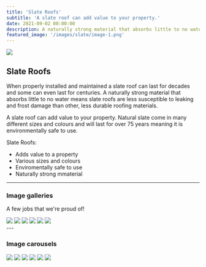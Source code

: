 ```yaml
---
title: 'Slate Roofs'
subtitle: 'A slate roof can add value to your property.'
date: 2021-09-02 00:00:00
description: A naturally strong material that absorbs little to no water means slate roofs are less susceptible to leaking and frost damage than other, less durable roofing materials.
featured_image: '/images/slate/image-1.png'
---
```


![](/images/slate/image-1.png)

## Slate Roofs

When properly installed and maintained a slate roof can last for decades and some can even last for centuries. A naturally strong material that absorbs little to no water means slate roofs are less susceptible to leaking and frost damage than other, less durable roofing materials.

A slate roof can add value to your property. Natural slate come in many different sizes and colours and will last for over 75 years meaning it is environmentally safe to use.

Slate Roofs:

* Adds value to a property
* Various sizes and colours
* Enviromentally safe to use
* Naturally strong mmaterial

---

### Image galleries

A few jobs that we're proud of!

<div class="gallery" data-columns="3">
	<img src="/images/slate/image-1.png">
	<img src="/images/slate/image-2.png">
	<img src="/images/slate/image-3.png">
	<img src="/images/slate/image-4.png">
	<img src="/images/slate/image-5.png">
	<img src="/images/slate/image-6.png">
</div>
---

### Image carousels


<div class="gallery" data-columns="1">
	<img src="/images/slate/image-1.png">
	<img src="/images/slate/image-2.png">
	<img src="/images/slate/image-3.png">
	<img src="/images/slate/image-4.png">
	<img src="/images/slate/image-5.png">
	<img src="/images/slate/image-6.png">
</div>
